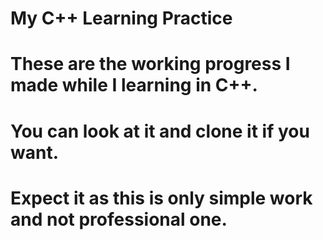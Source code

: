 # My C++ Learning Practice
# These are the working progress I made while I learning in C++.
# You can look at it and clone it if you want.
# Expect it as this is only simple work and not professional one.
